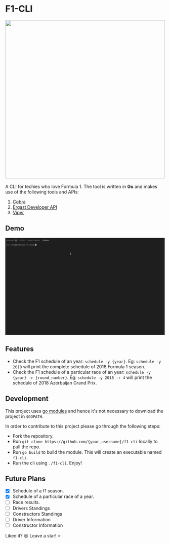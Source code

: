 # F1-CLI

<img src="https://github.com/srv-twry/f1-cli/blob/master/readme-res/title.jpeg" width="100%" height="500px"/>

A CLI for techies who love Formula 1. The tool is written in **Go** and makes use of the following tools and APIs: 
1. [Cobra](https://github.com/spf13/cobra)
2. [Ergast Developer API](http://ergast.com/mrd/)
3. [Viper](https://github.com/spf13/viper)

## Demo
![](readme-res/demo.gif)

## Features
- Check the F1 schedule of an year: `schedule -y {year}`. Eg: `schedule -y 2018` will print the complete schedule of 2018 Formula 1 season.
- Check the F1 schedule of a particular race of an year: `schedule -y {year} -r {round_number}`. Eg: `schedule -y 2018 -r 4` will print the schedule of 2018 Azerbaijan Grand Prix. 

## Development
This project uses [go modules](https://blog.golang.org/using-go-modules) and hence it's not necessary to download the project in `$GOPATH`.

In order to contribute to this project please go through the following steps:
- Fork the repository.
- Run `git clone https://github.com/{your_username}/f1-cli` locally to pull the repo.
- Run `go build` to build the module. This will create an executable named `f1-cli`.
- Run the cli using `./f1-cli`. Enjoy!

## Future Plans
- [x] Schedule of a f1 season.
- [x] Schedule of a particular race of a year. 
- [ ] Race results.
- [ ] Drivers Standings
- [ ] Constructors Standings
- [ ] Driver Information
- [ ] Constructor Information

Liked it? :heart_eyes: Leave a star! :star: